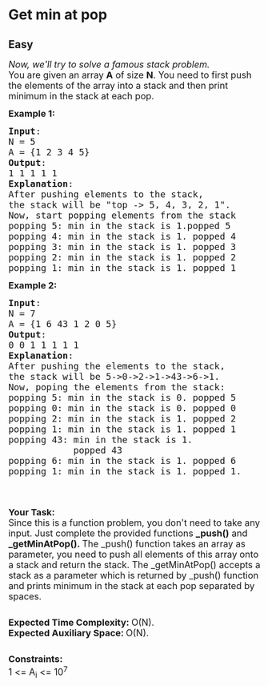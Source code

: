 # Get min at pop
## Easy 
<div class="problem-statement" style="user-select: auto;">
                <p style="user-select: auto;"></p><p style="user-select: auto;"><em style="user-select: auto;"><span style="font-size: 18px; user-select: auto;">Now, we'll try to solve a famous stack problem. </span></em><br style="user-select: auto;">
<span style="font-size: 18px; user-select: auto;">You are given an array <strong style="user-select: auto;">A</strong> of size <strong style="user-select: auto;">N</strong>. You need to first push the elements of the array into a stack and then print minimum in the stack at each pop.</span></p>

<p style="user-select: auto;"><span style="font-size: 18px; user-select: auto;"><strong style="user-select: auto;">Example 1:</strong></span></p>

<pre style="position: relative; user-select: auto;"><span style="font-size: 18px; user-select: auto;"><strong style="user-select: auto;">Input</strong>:
N = 5
A = {1 2 3 4 5}
<strong style="user-select: auto;">Output</strong>: 
1 1 1 1 1
<strong style="user-select: auto;">Explanation</strong>: 
After pushing elements to the stack, 
the stack will be "top -&gt; 5, 4, 3, 2, 1". 
Now, start popping elements from the stack
popping&nbsp;5: min in&nbsp;the stack is&nbsp;1.popped 5
popping&nbsp;4: min in the stack is 1. popped 4
popping&nbsp;3: min in the stack is&nbsp;1. popped 3
popping 2: min in the stack is 1. popped 2
popping 1: min in the stack is 1. popped 1
</span><div class="open_grepper_editor" title="Edit &amp; Save To Grepper" style="user-select: auto;"></div></pre>

<p style="user-select: auto;"><span style="font-size: 18px; user-select: auto;"><strong style="user-select: auto;">Example 2:</strong></span></p>

<pre style="position: relative; user-select: auto;"><span style="font-size: 18px; user-select: auto;"><strong style="user-select: auto;">Input</strong>: 
N = 7
A = {1 6 43 1 2 0 5}
<strong style="user-select: auto;">Output</strong>: 
0 0 1 1 1 1 1
<strong style="user-select: auto;">Explanation</strong>: 
After pushing the elements to the stack, 
the stack will be 5-&gt;0-&gt;2-&gt;1-&gt;43-&gt;6-&gt;1. 
Now, poping the elements from the stack:
popping 5: min in the stack is 0. popped 5
popping 0: min in the stack is 0. popped 0
popping 2: min in the stack is 1. popped 2
popping 1: min in the stack is 1. popped 1
popping 43: min in the stack is 1. 
&nbsp;           popped 43
popping 6: min in the stack is 1. popped 6
popping 1: min in the stack is 1. popped 1.
</span>
<div class="open_grepper_editor" title="Edit &amp; Save To Grepper" style="user-select: auto;"></div></pre>

<p style="user-select: auto;">&nbsp;</p>

<p style="user-select: auto;"><span style="font-size: 18px; user-select: auto;"><strong style="user-select: auto;">Your Task:</strong><br style="user-select: auto;">
Since this is a function problem, you don't need to take any input. Just complete the provided functions <strong style="user-select: auto;">_push()</strong> and <strong style="user-select: auto;">_getMinAtPop().&nbsp;</strong>The _push() function takes an array as parameter, you need to push all elements of this array onto a stack and return the stack. The _getMinAtPop() accepts a stack as a parameter which is returned by _push() function and prints minimum in the stack at each pop separated by spaces.</span></p>

<p style="user-select: auto;"><br style="user-select: auto;">
<span style="font-size: 18px; user-select: auto;"><strong style="user-select: auto;">Expected Time Complexity:&nbsp;</strong>O(N).<br style="user-select: auto;">
<strong style="user-select: auto;">Expected Auxiliary Space:&nbsp;</strong>O(N).</span></p>

<p style="user-select: auto;"><br style="user-select: auto;">
<strong style="user-select: auto;"><span style="font-size: 18px; user-select: auto;">Constraints:</span></strong><br style="user-select: auto;">
<span style="font-size: 18px; user-select: auto;">1 &lt;= A<sub style="user-select: auto;">i</sub> &lt;= 10<sup style="user-select: auto;">7</sup></span></p>
 <p style="user-select: auto;"></p>
            </div>